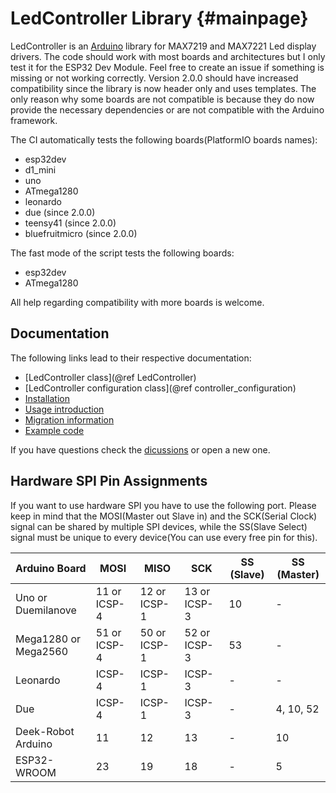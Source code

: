 # LedController Library {#mainpage}

LedController is an [Arduino](http://arduino.cc) library for MAX7219 and MAX7221 Led display drivers.
The code should work with most boards and architectures but I only test it for the ESP32 Dev Module.
Feel free to create an issue if something is missing or not working correctly.
Version 2.0.0 should have increased compatibility since the library is now header only and uses templates.
The only reason why some boards are not compatible is because they do now provide the necessary dependencies or are not compatible with the Arduino framework.

The CI automatically tests the following boards(PlatformIO boards names):

* esp32dev
* d1_mini
* uno
* ATmega1280
* leonardo
* due (since 2.0.0)
* teensy41 (since 2.0.0)
* bluefruitmicro (since 2.0.0)

The fast mode of the script tests the following boards:

* esp32dev
* ATmega1280

All help regarding compatibility with more boards is welcome.

## Documentation

The following links lead to their respective documentation:

* [LedController class](@ref LedController)
* [LedController configuration class](@ref controller_configuration)
* [Installation](install.md)
* [Usage introduction](usage.md)
* [Migration information](migration_notes.md)
* [Example code](examples.html)

If you have questions check the [dicussions](https://github.com/noah1510/LedController/discussions) or open a new one.

## Hardware SPI Pin Assignments

If you want to use hardware SPI you have to use the following port.
Please keep in mind that the MOSI(Master out Slave in) and the SCK(Serial Clock) signal can be shared by multiple SPI devices, while the SS(Slave Select) signal must be unique to every device(You can use every free pin for this).

| Arduino Board | MOSI | MISO | SCK | SS (Slave) | SS (Master) |
|---------------|------|------|-----|------------|-------------|
| Uno or Duemilanove | 11 or ICSP-4 | 12 or ICSP-1 | 13 or ICSP-3 | 10 | - |
| Mega1280 or Mega2560 | 51 or ICSP-4 | 50 or ICSP-1 | 52 or ICSP-3 | 53 | - |
| Leonardo | ICSP-4 | ICSP-1 | ICSP-3 | - | - |
| Due | ICSP-4 | ICSP-1 | ICSP-3 | - | 4, 10, 52 |
| Deek-Robot Arduino | 11 | 12 | 13 | - | 10 |
| ESP32-WROOM | 23 | 19 | 18 | - | 5 |
